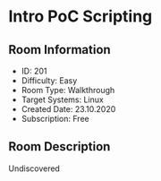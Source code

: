 ﻿# Intro PoC Scripting

## Room Information
- ID: 201
- Difficulty: Easy
- Room Type: Walkthrough
- Target Systems: Linux
- Created Date: 23.10.2020
- Subscription: Free

## Room Description
Undiscovered
